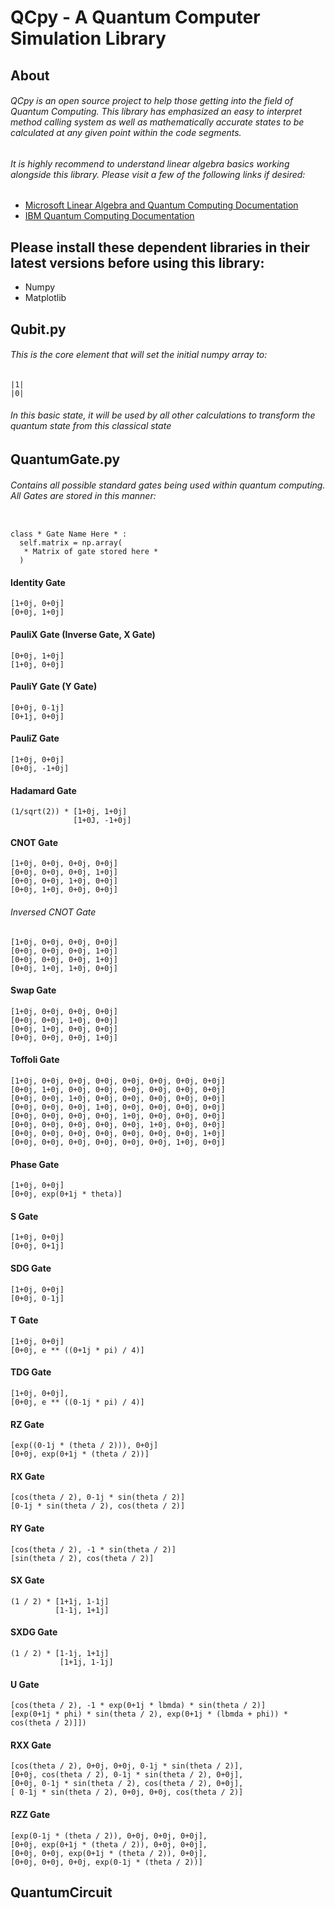 # QCpy - A Quantum Computer Simulation Library

## About
###### QCpy is an open source project to help those getting into the field of Quantum Computing. This library has emphasized an easy to interpret method calling system as well as mathematically accurate states to be calculated at any given point within the code segments.
###### It is highly recommend to understand linear algebra basics working alongside this library. Please visit a few of the following links if desired: 

* [Microsoft Linear Algebra and Quantum Computing Documentation](https://docs.microsoft.com/en-us/azure/quantum/overview-algebra-for-quantum-computing)
* [IBM Quantum Computing Documentation](https://quantum-computing.ibm.com/composer/docs/iqx/guide/)

## Please install these dependent libraries in their latest versions before using this library:
* Numpy
* Matplotlib

## Qubit.py
###### This is the core element that will set the initial numpy array to:
```
|1|
|0|
```
###### In this basic state, it will be used by all other calculations to transform the quantum state from this classical state

## QuantumGate.py
###### Contains all possible standard gates being used within quantum computing. All Gates are stored in this manner:
```

class * Gate Name Here * :
  self.matrix = np.array(
   * Matrix of gate stored here *
  )

```
#### Identity Gate
```
[1+0j, 0+0j]
[0+0j, 1+0j]
```

#### PauliX Gate (Inverse Gate, X Gate)
```
[0+0j, 1+0j]
[1+0j, 0+0j]
```
#### PauliY Gate (Y Gate)
```
[0+0j, 0-1j]
[0+1j, 0+0j]
```

#### PauliZ Gate
```
[1+0j, 0+0j]
[0+0j, -1+0j]
```

#### Hadamard Gate
```
(1/sqrt(2)) * [1+0j, 1+0j] 
              [1+0J, -1+0j]
```

#### CNOT Gate

```
[1+0j, 0+0j, 0+0j, 0+0j]
[0+0j, 0+0j, 0+0j, 1+0j]
[0+0j, 0+0j, 1+0j, 0+0j]
[0+0j, 1+0j, 0+0j, 0+0j]
```
###### Inversed CNOT Gate
```
[1+0j, 0+0j, 0+0j, 0+0j]
[0+0j, 0+0j, 0+0j, 1+0j]
[0+0j, 0+0j, 0+0j, 1+0j]
[0+0j, 1+0j, 1+0j, 0+0j]
```
#### Swap Gate
```
[1+0j, 0+0j, 0+0j, 0+0j]
[0+0j, 0+0j, 1+0j, 0+0j]
[0+0j, 1+0j, 0+0j, 0+0j]
[0+0j, 0+0j, 0+0j, 1+0j]
```

#### Toffoli Gate
```
[1+0j, 0+0j, 0+0j, 0+0j, 0+0j, 0+0j, 0+0j, 0+0j]
[0+0j, 1+0j, 0+0j, 0+0j, 0+0j, 0+0j, 0+0j, 0+0j]
[0+0j, 0+0j, 1+0j, 0+0j, 0+0j, 0+0j, 0+0j, 0+0j]
[0+0j, 0+0j, 0+0j, 1+0j, 0+0j, 0+0j, 0+0j, 0+0j]
[0+0j, 0+0j, 0+0j, 0+0j, 1+0j, 0+0j, 0+0j, 0+0j]
[0+0j, 0+0j, 0+0j, 0+0j, 0+0j, 1+0j, 0+0j, 0+0j]
[0+0j, 0+0j, 0+0j, 0+0j, 0+0j, 0+0j, 0+0j, 1+0j]
[0+0j, 0+0j, 0+0j, 0+0j, 0+0j, 0+0j, 1+0j, 0+0j]
```

#### Phase Gate
```
[1+0j, 0+0j]
[0+0j, exp(0+1j * theta)]
```

#### S Gate
```
[1+0j, 0+0j]
[0+0j, 0+1j]
```

#### SDG Gate
```
[1+0j, 0+0j]
[0+0j, 0-1j]
```

#### T Gate
```
[1+0j, 0+0j]
[0+0j, e ** ((0+1j * pi) / 4)]
```
#### TDG Gate
```
[1+0j, 0+0j],
[0+0j, e ** ((0-1j * pi) / 4)]
```

#### RZ Gate
```
[exp((0-1j * (theta / 2))), 0+0j]
[0+0j, exp(0+1j * (theta / 2))]
```

#### RX Gate
```
[cos(theta / 2), 0-1j * sin(theta / 2)]
[0-1j * sin(theta / 2), cos(theta / 2)]
```

#### RY Gate
```
[cos(theta / 2), -1 * sin(theta / 2)]
[sin(theta / 2), cos(theta / 2)]
```

#### SX Gate

```
(1 / 2) * [1+1j, 1-1j]
          [1-1j, 1+1j]
```
#### SXDG Gate
```
(1 / 2) * [1-1j, 1+1j]
           [1+1j, 1-1j]
```

#### U Gate

```
[cos(theta / 2), -1 * exp(0+1j * lbmda) * sin(theta / 2)]
[exp(0+1j * phi) * sin(theta / 2), exp(0+1j * (lbmda + phi)) * cos(theta / 2)]])
```


#### RXX Gate
```
[cos(theta / 2), 0+0j, 0+0j, 0-1j * sin(theta / 2)],
[0+0j, cos(theta / 2), 0-1j * sin(theta / 2), 0+0j],
[0+0j, 0-1j * sin(theta / 2), cos(theta / 2), 0+0j],
[ 0-1j * sin(theta / 2), 0+0j, 0+0j, cos(theta / 2)]
```

#### RZZ Gate

```
[exp(0-1j * (theta / 2)), 0+0j, 0+0j, 0+0j],
[0+0j, exp(0+1j * (theta / 2)), 0+0j, 0+0j],
[0+0j, 0+0j, exp(0+1j * (theta / 2)), 0+0j],
[0+0j, 0+0j, 0+0j, exp(0-1j * (theta / 2))]
```
## QuantumCircuit

